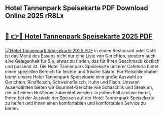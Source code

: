 ## Hotel Tannenpark Speisekarte PDF Download Online 2025 rR8Lx

# <h2><a href="http://gcbtmd.nevu.top/?p=Hotel+Tannenpark+Speisekarte">🔗 👉🔴 Hotel Tannenpark Speisekarte 2025 PDF</a></h2>

[![Hotel Tannenpark Speisekarte 2025 PDF](https://i.imgur.com/dBaPXMq.png)](http://gcbtmd.nevu.top/?p=Hotel+Tannenpark+Speisekarte)
In einem Restaurant oder Café ist das Menü des Essens nicht nur eine Liste von Gerichten, sondern auch eine Gelegenheit für Sie, etwas zu finden, das für Ihren Geschmack köstlich und passend ist. Die Hotel Tannenpark Speisekarte unserer Cafeteria bietet einen speziellen Bereich für leichte und frische Salate. Für Fleischliebhaber bietet unsere Hotel Tannenpark Speisekarte eine große Auswahl an Gerichten: Rindfleisch, Schweinefleisch, Huhn und Fisch. Unseren Auserwählten bieten wir Gourmet-Gerichte wie Schaschlik und Steak an, die auf einem Holzfeuer zubereitet werden. In jedem Fall sind wir bereit, Ihnen bei der Auswahl der Speisen auf der Hotel Tannenpark Speisekarte zu helfen und Ihnen einen komfortablen und komfortablen Service zu bieten.
